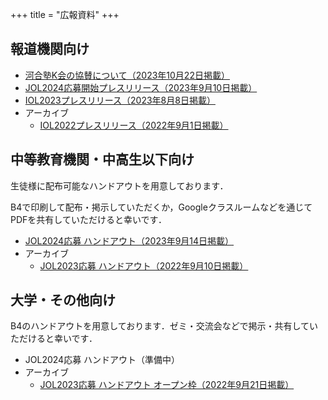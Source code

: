 +++
title = "広報資料"
+++

## 報道機関向け

- [河合塾K会の協賛について（2023年10月22日掲載）](/pdf/release/support_kkai.pdf)
- [JOL2024応募開始プレスリリース（2023年9月10日掲載）](/pdf/release/jol2024_appl_release.pdf)
- [IOL2023プレスリリース（2023年8月8日掲載）](/pdf/release/iol2023_release.pdf)
- アーカイブ
  - [IOL2022プレスリリース（2022年9月1日掲載）](/pdf/release/iol2022_release.pdf)

## 中等教育機関・中高生以下向け

生徒様に配布可能なハンドアウトを用意しております．

B4で印刷して配布・掲示していただくか，Googleクラスルームなどを通じてPDFを共有していただけると幸いです．

- [JOL2024応募 ハンドアウト（2023年9月14日掲載）](/pdf/school/jol2024-handout.pdf)
- アーカイブ
  - [JOL2023応募 ハンドアウト（2022年9月10日掲載）](/pdf/school/jol2023-handout.pdf)

## 大学・その他向け

B4のハンドアウトを用意しております．ゼミ・交流会などで掲示・共有していただけると幸いです．

- JOL2024応募 ハンドアウト（準備中）
- アーカイブ
  - [JOL2023応募 ハンドアウト オープン枠（2022年9月21日掲載）](/pdf/school/jol2023-handout-open.pdf)
